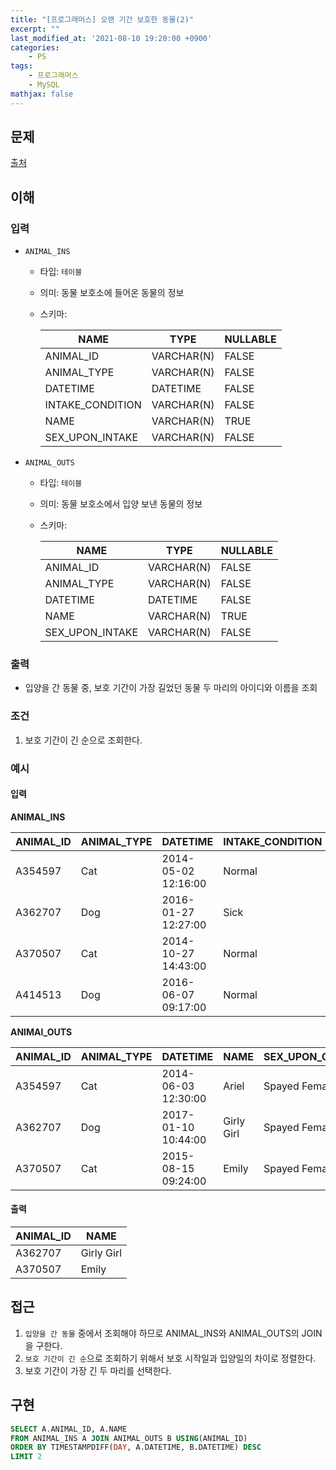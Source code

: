 ```yaml
---
title: "[프로그래머스] 오랜 기간 보호한 동물(2)"
excerpt: ""
last_modified_at: '2021-08-10 19:20:00 +0900'
categories:
    - PS
tags:
    - 프로그래머스
    - MySQL
mathjax: false
---
```


## 문제

[출처](https://programmers.co.kr/learn/courses/30/lessons/59411)

## 이해

### 입력 

* ```ANIMAL_INS```
    * 타입: ```테이블```
    * 의미: 동물 보호소에 들어온 동물의 정보
    * 스키마:

        NAME | TYPE | NULLABLE
        ---|---|---
        ANIMAL_ID | VARCHAR(N) | FALSE
        ANIMAL_TYPE | VARCHAR(N) | FALSE
        DATETIME | DATETIME | FALSE
        INTAKE_CONDITION | VARCHAR(N) | FALSE
        NAME | VARCHAR(N) | TRUE
        SEX_UPON_INTAKE | VARCHAR(N) | FALSE

* ```ANIMAL_OUTS```
    * 타입: ```테이블```
    * 의미: 동물 보호소에서 입양 보낸 동물의 정보
    * 스키마:

        NAME | TYPE | NULLABLE
        ---|---|---
        ANIMAL_ID | VARCHAR(N) | FALSE
        ANIMAL_TYPE | VARCHAR(N) | FALSE
        DATETIME | DATETIME | FALSE
        NAME | VARCHAR(N) | TRUE
        SEX_UPON_INTAKE | VARCHAR(N) | FALSE

### 출력 

* 입양을 간 동물 중, 보호 기간이 가장 길었던 동물 두 마리의 아이디와 이름을 조회

### 조건

1. 보호 기간이 긴 순으로 조회한다.

### 예시

#### 입력

**ANIMAL_INS**

ANIMAL_ID | ANIMAL_TYPE | DATETIME | INTAKE_CONDITION | NAME | SEX_UPON_INTAKE
---|---|---|---|---|---
A354597 | Cat | 2014-05-02 12:16:00 | Normal | Ariel | Spayed Female
A362707 | Dog | 2016-01-27 12:27:00 | Sick | Girly Girl | Spayed Female
A370507 | Cat | 2014-10-27 14:43:00 | Normal | Emily | Spayed Female
A414513 | Dog | 2016-06-07 09:17:00 | Normal | Rocky | Neutered Male

**ANIMAl_OUTS**

ANIMAL_ID | ANIMAL_TYPE | DATETIME | NAME | SEX_UPON_OUTCOME
---|---|---|---|---
A354597 | Cat | 2014-06-03 12:30:00 | Ariel | Spayed Female
A362707 | Dog | 2017-01-10 10:44:00 | Girly Girl | Spayed Female
A370507 | Cat | 2015-08-15 09:24:00 | Emily | Spayed Female

#### 출력

ANIMAL_ID | NAME
---|---
A362707 | Girly Girl
A370507 | Emily

## 접근

1. ```입양을 간 동물``` 중에서 조회해야 하므로 ANIMAL_INS와 ANIMAL_OUTS의 JOIN을 구한다.
2. ```보호 기간이 긴 순```으로 조회하기 위해서 보호 시작일과 입양일의 차이로 정렬한다.
3. 보호 기간이 가장 긴 두 마리를 선택한다.

## 구현

```sql
SELECT A.ANIMAL_ID, A.NAME
FROM ANIMAL_INS A JOIN ANIMAL_OUTS B USING(ANIMAL_ID)
ORDER BY TIMESTAMPDIFF(DAY, A.DATETIME, B.DATETIME) DESC
LIMIT 2
```